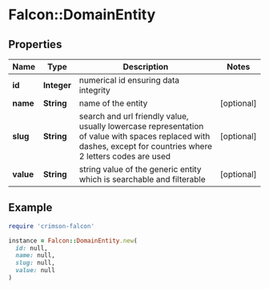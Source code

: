 # Falcon::DomainEntity

## Properties

| Name | Type | Description | Notes |
| ---- | ---- | ----------- | ----- |
| **id** | **Integer** | numerical id ensuring data integrity |  |
| **name** | **String** | name of the entity | [optional] |
| **slug** | **String** | search and url friendly value, usually lowercase representation of value with spaces replaced with dashes, except for countries where 2 letters codes are used | [optional] |
| **value** | **String** | string value of the generic entity which is searchable and filterable | [optional] |

## Example

```ruby
require 'crimson-falcon'

instance = Falcon::DomainEntity.new(
  id: null,
  name: null,
  slug: null,
  value: null
)
```

